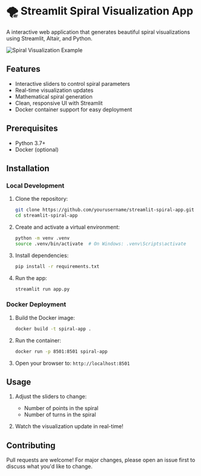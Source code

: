 # 🌪️ Streamlit Spiral Visualization App

A interactive web application that generates beautiful spiral visualizations using Streamlit, Altair, and Python.

![Spiral Visualization Example](https://via.placeholder.com/600x400.png?text=Spiral+Viz+Example)

## Features

- Interactive sliders to control spiral parameters
- Real-time visualization updates
- Mathematical spiral generation
- Clean, responsive UI with Streamlit
- Docker container support for easy deployment

## Prerequisites

- Python 3.7+
- Docker (optional)

## Installation

### Local Development

1. Clone the repository:
   ```bash
   git clone https://github.com/yourusername/streamlit-spiral-app.git
   cd streamlit-spiral-app
   ```

2. Create and activate a virtual environment:
   ```bash
   python -m venv .venv
   source .venv/bin/activate  # On Windows: .venv\Scripts\activate
   ```

3. Install dependencies:
   ```bash
   pip install -r requirements.txt
   ```

4. Run the app:
   ```bash
   streamlit run app.py
   ```

### Docker Deployment

1. Build the Docker image:
   ```bash
   docker build -t spiral-app .
   ```

2. Run the container:
   ```bash
   docker run -p 8501:8501 spiral-app
   ```

3. Open your browser to: `http://localhost:8501`

## Usage

1. Adjust the sliders to change:
   - Number of points in the spiral
   - Number of turns in the spiral

2. Watch the visualization update in real-time!


## Contributing

Pull requests are welcome! For major changes, please open an issue first to discuss what you'd like to change.

